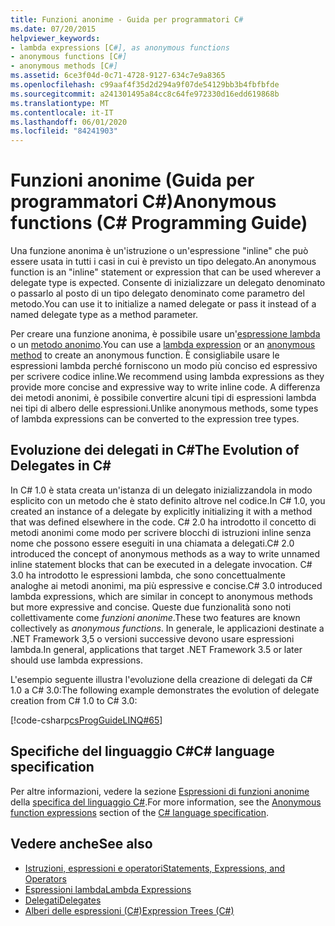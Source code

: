 ```yaml
---
title: Funzioni anonime - Guida per programmatori C#
ms.date: 07/20/2015
helpviewer_keywords:
- lambda expressions [C#], as anonymous functions
- anonymous functions [C#]
- anonymous methods [C#]
ms.assetid: 6ce3f04d-0c71-4728-9127-634c7e9a8365
ms.openlocfilehash: c99aaf4f35d2d294a9f07de54129bb3b4fbfbfde
ms.sourcegitcommit: a241301495a84cc8c64fe972330d16edd619868b
ms.translationtype: MT
ms.contentlocale: it-IT
ms.lasthandoff: 06/01/2020
ms.locfileid: "84241903"
---
```

# <a name="anonymous-functions-c-programming-guide"></a><span data-ttu-id="7afe8-102">Funzioni anonime (Guida per programmatori C#)</span><span class="sxs-lookup"><span data-stu-id="7afe8-102">Anonymous functions (C# Programming Guide)</span></span>

<span data-ttu-id="7afe8-103">Una funzione anonima è un'istruzione o un'espressione "inline" che può essere usata in tutti i casi in cui è previsto un tipo delegato.</span><span class="sxs-lookup"><span data-stu-id="7afe8-103">An anonymous function is an "inline" statement or expression that can be used wherever a delegate type is expected.</span></span> <span data-ttu-id="7afe8-104">Consente di inizializzare un delegato denominato o passarlo al posto di un tipo delegato denominato come parametro del metodo.</span><span class="sxs-lookup"><span data-stu-id="7afe8-104">You can use it to initialize a named delegate or pass it instead of a named delegate type as a method parameter.</span></span>

<span data-ttu-id="7afe8-105">Per creare una funzione anonima, è possibile usare un'[espressione lambda](lambda-expressions.md) o un [metodo anonimo](../../language-reference/operators/delegate-operator.md).</span><span class="sxs-lookup"><span data-stu-id="7afe8-105">You can use a [lambda expression](lambda-expressions.md) or an [anonymous method](../../language-reference/operators/delegate-operator.md) to create an anonymous function.</span></span> <span data-ttu-id="7afe8-106">È consigliabile usare le espressioni lambda perché forniscono un modo più conciso ed espressivo per scrivere codice inline.</span><span class="sxs-lookup"><span data-stu-id="7afe8-106">We recommend using lambda expressions as they provide more concise and expressive way to write inline code.</span></span> <span data-ttu-id="7afe8-107">A differenza dei metodi anonimi, è possibile convertire alcuni tipi di espressioni lambda nei tipi di albero delle espressioni.</span><span class="sxs-lookup"><span data-stu-id="7afe8-107">Unlike anonymous methods, some types of lambda expressions can be converted to the expression tree types.</span></span>

## <a name="the-evolution-of-delegates-in-c"></a><span data-ttu-id="7afe8-108">Evoluzione dei delegati in C\#</span><span class="sxs-lookup"><span data-stu-id="7afe8-108">The Evolution of Delegates in C\#</span></span>

 <span data-ttu-id="7afe8-109">In C# 1.0 è stata creata un'istanza di un delegato inizializzandola in modo esplicito con un metodo che è stato definito altrove nel codice.</span><span class="sxs-lookup"><span data-stu-id="7afe8-109">In C# 1.0, you created an instance of a delegate by explicitly initializing it with a method that was defined elsewhere in the code.</span></span> <span data-ttu-id="7afe8-110">C# 2.0 ha introdotto il concetto di metodi anonimi come modo per scrivere blocchi di istruzioni inline senza nome che possono essere eseguiti in una chiamata a delegati.</span><span class="sxs-lookup"><span data-stu-id="7afe8-110">C# 2.0 introduced the concept of anonymous methods as a way to write unnamed inline statement blocks that can be executed in a delegate invocation.</span></span> <span data-ttu-id="7afe8-111">C# 3.0 ha introdotto le espressioni lambda, che sono concettualmente analoghe ai metodi anonimi, ma più espressive e concise.</span><span class="sxs-lookup"><span data-stu-id="7afe8-111">C# 3.0 introduced lambda expressions, which are similar in concept to anonymous methods but more expressive and concise.</span></span> <span data-ttu-id="7afe8-112">Queste due funzionalità sono noti collettivamente come *funzioni anonime*.</span><span class="sxs-lookup"><span data-stu-id="7afe8-112">These two features are known collectively as *anonymous functions*.</span></span> <span data-ttu-id="7afe8-113">In generale, le applicazioni destinate a .NET Framework 3,5 o versioni successive devono usare espressioni lambda.</span><span class="sxs-lookup"><span data-stu-id="7afe8-113">In general, applications that target .NET Framework 3.5 or later should use lambda expressions.</span></span>  
  
 <span data-ttu-id="7afe8-114">L'esempio seguente illustra l'evoluzione della creazione di delegati da C# 1.0 a C# 3.0:</span><span class="sxs-lookup"><span data-stu-id="7afe8-114">The following example demonstrates the evolution of delegate creation from C# 1.0 to C# 3.0:</span></span>  
  
 [!code-csharp[csProgGuideLINQ#65](~/samples/snippets/csharp/VS_Snippets_VBCSharp/csProgGuideLINQ/CS/csRef30LangFeatures_2.cs#65)]  
  
## <a name="c-language-specification"></a><span data-ttu-id="7afe8-115">Specifiche del linguaggio C#</span><span class="sxs-lookup"><span data-stu-id="7afe8-115">C# language specification</span></span>

<span data-ttu-id="7afe8-116">Per altre informazioni, vedere la sezione [Espressioni di funzioni anonime](~/_csharplang/spec/expressions.md#anonymous-function-expressions) della [specifica del linguaggio C#](~/_csharplang/spec/introduction.md).</span><span class="sxs-lookup"><span data-stu-id="7afe8-116">For more information, see the [Anonymous function expressions](~/_csharplang/spec/expressions.md#anonymous-function-expressions) section of the [C# language specification](~/_csharplang/spec/introduction.md).</span></span>
  
## <a name="see-also"></a><span data-ttu-id="7afe8-117">Vedere anche</span><span class="sxs-lookup"><span data-stu-id="7afe8-117">See also</span></span>

- [<span data-ttu-id="7afe8-118">Istruzioni, espressioni e operatori</span><span class="sxs-lookup"><span data-stu-id="7afe8-118">Statements, Expressions, and Operators</span></span>](./index.md)
- [<span data-ttu-id="7afe8-119">Espressioni lambda</span><span class="sxs-lookup"><span data-stu-id="7afe8-119">Lambda Expressions</span></span>](./lambda-expressions.md)
- [<span data-ttu-id="7afe8-120">Delegati</span><span class="sxs-lookup"><span data-stu-id="7afe8-120">Delegates</span></span>](../delegates/index.md)
- [<span data-ttu-id="7afe8-121">Alberi delle espressioni (C#)</span><span class="sxs-lookup"><span data-stu-id="7afe8-121">Expression Trees (C#)</span></span>](../concepts/expression-trees/index.md)
